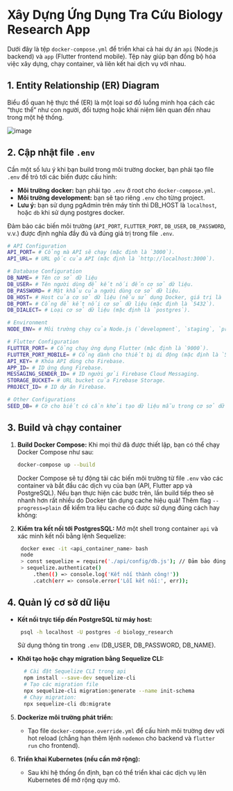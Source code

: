 # Xây Dựng Ứng Dụng Tra Cứu Biology Research App

Dưới đây là tệp `docker-compose.yml` để triển khai cả hai dự án `api` (Node.js backend) và `app` (Flutter frontend mobile). Tệp này giúp bạn đồng bộ hóa việc xây dựng, chạy container, và liên kết hai dịch vụ với nhau.

## 1. Entity Relationship (ER) Diagram

Biểu đồ quan hệ thực thể (ER) là một loại sơ đồ luồng minh họa cách các “thực thể” như con người, đối tượng hoặc khái niệm liên quan đến nhau trong một hệ thống.

![image](./assets/images/Tổng%20Hợp%20Kiến%20Thức%20Sinh%20Vật%20Học.drawio.png)

## 2. Cập nhật file `.env`

Cần một số lưu ý khi bạn build trong môi trường docker, bạn phải tạo file `.env` để trỏ tới các biến được cấu hình:

- **Môi trường docker:** bạn phải tạo `.env` ở root cho `docker-compose.yml`.
- **Môi trường development:** bạn sẽ tạo riêng `.env` cho từng project.
- **Lưu ý:** bạn sử dụng pgAdmin trên máy tính thì DB_HOST là `localhost`, hoặc `db` khi sử dụng postgres docker.

Đảm bảo các biến môi trường (`API_PORT`, `FLUTTER_PORT`, `DB_USER`, `DB_PASSWORD`, v.v.) được định nghĩa đầy đủ và đúng giá trị trong file `.env`.

```bash
# API Configuration
API_PORT= # Cổng mà API sẽ chạy (mặc định là `3000`).
API_URL= # URL gốc của API (mặc định là `http://localhost:3000`).

# Database Configuration
DB_NAME= # Tên cơ sở dữ liệu
DB_USER= # Tên người dùng để kết nối đến cơ sở dữ liệu.
DB_PASSWORD= # Mật khẩu của người dùng cơ sở dữ liệu.
DB_HOST= # Host của cơ sở dữ liệu (nếu sử dụng Docker, giá trị là `db`, ngược lại là `localhost`).
DB_PORT= # Cổng để kết nối cơ sở dữ liệu (mặc định là `5432`).
DB_DIALECT= # Loại cơ sở dữ liệu (mặc định là `postgres`).

# Environment
NODE_ENV= # Môi trường chạy của Node.js (`development`, `staging`, `production`).

# Flutter Configuration
FLUTTER_PORT= # Cổng chạy ứng dụng Flutter (mặc định là `9000`).
FLUTTER_PORT_MOBILE= # Cổng dành cho thiết bị di động (mặc định là `5555`).
API_KEY= # Khóa API dùng cho Firebase.
APP_ID= # ID ứng dụng Firebase.
MESSAGING_SENDER_ID= # ID người gửi Firebase Cloud Messaging.
STORAGE_BUCKET= # URL bucket của Firebase Storage.
PROJECT_ID= # ID dự án Firebase.

# Other Configurations
SEED_DB= # Cờ cho biết có cần khởi tạo dữ liệu mẫu trong cơ sở dữ liệu hay không (`true` hoặc `false`).
```

## 3. Build và chạy container

1. **Build Docker Compose:**
   Khi mọi thứ đã được thiết lập, bạn có thể chạy Docker Compose như sau:

   ```bash
   docker-compose up --build
   ```

   Docker Compose sẽ tự động tải các biến môi trường từ file `.env` vào các container và bắt đầu các dịch vụ của bạn (API, Flutter app và PostgreSQL). Nếu bạn thực hiện các bước trên, lần build tiếp theo sẽ nhanh hơn rất nhiều do Docker tận dụng cache hiệu quả! Thêm flag `--progress=plain` để kiểm tra liệu cache có được sử dụng đúng cách hay không:

2. **Kiểm tra kết nối tới PostgresSQL:** Mở một shell trong container `api` và xác minh kết nối bằng lệnh Sequelize:

   ```bash
    docker exec -it <api_container_name> bash
    node
    > const sequelize = require('./api/config/db.js'); // Đảm bảo đúng đường dẫn
    > sequelize.authenticate()
        .then(() => console.log('Kết nối thành công!'))
        .catch(err => console.error('Lỗi kết nối:', err));
   ```

## 4. Quản lý cơ sở dữ liệu

- **Kết nối trực tiếp đến PostgreSQL từ máy host:**

  ```bash
   psql -h localhost -U postgres -d biology_research
  ```

  Sử dụng thông tin trong `.env` (DB_USER, DB_PASSWORD, DB_NAME).

- **Khởi tạo hoặc chạy migration bằng Sequelize CLI:**

  ```bash
    # Cài đặt Sequelize CLI trong api
    npm install --save-dev sequelize-cli
    # Tạo các migration file
    npx sequelize-cli migration:generate --name init-schema
    # Chạy migration:
    npx sequelize-cli db:migrate
  ```

5. **Dockerize môi trường phát triển:**

   - Tạo file `docker-compose.override.yml` để cấu hình môi trường dev với hot reload (chẳng hạn thêm lệnh `nodemon` cho backend và `flutter run` cho frontend).

6. **Triển khai Kubernetes (nếu cần mở rộng):**
   - Sau khi hệ thống ổn định, bạn có thể triển khai các dịch vụ lên Kubernetes để mở rộng quy mô.
